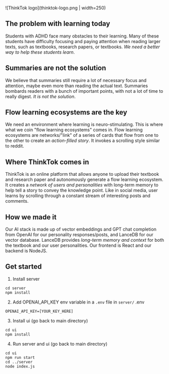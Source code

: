 ![ThinkTok logo](thinktok-logo.png | width=250)
## The problem with learning today
Students with ADHD face many obstacles to their learning. Many of these students have difficulty
focusing and paying attention when reading larger texts, such as textbooks, research papers, or textbooks. *We need a better way to help these students learn*.

## Summaries are not the solution
We believe that summaries still require a lot of necessary focus and attention, maybe even more than reading the actual text. Summaries bombards readers with a bunch of important points, with not a lot of time to really digest. *It is not the solution*.

## Flow learning ecosystems are the key
We need an environment where learning is neuro-stimulating. This is where what we coin "flow learning ecosystems" comes in. Flow learning ecosystems are networks/"link" of a series of cards that flow from one to the other to create an *action-filled story*. It invokes a scrolling style similar to reddit.

## Where ThinkTok comes in
ThinkTok is an online platform that allows anyone to upload their textbook and research paper and autonomously generate a flow learning ecosystem. It creates a *network of users and personalities* with long-term memory to help tell a story to convey the knowledge point. Like in social media, user learns by scrolling through a constant stream of interesting posts and comments.

## How we made it
Our AI stack is made up of vector embeddings and GPT chat completion from OpenAI for our personality responses/posts, and LanceDB for our vector database. LanceDB provides *long-term memory and context* for both the textbook and our user personalities. Our frontend is React and our backend is NodeJS.

## Get started
1. Install server
```
cd server
npm install
```
2. Add OPENAI_API_KEY env variable in a `.env` file in `server/`
.env
```
OPENAI_API_KEY=[YOUR_KEY_HERE]
```
3. Install ui (go back to main directory)
```
cd ui
npm install
```
4. Run server and ui (go back to main directory)
```
cd ui
npm run start
cd ../server
node index.js
```